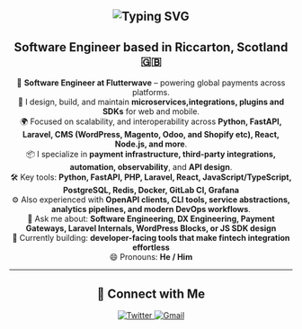 <h2 align="center">
  <img src="https://readme-typing-svg.herokuapp.com?font=Architects+Daughter&color=ffffff&center=true&size=30&lines=Hi+there+👋,+I'm+Abraham;Full-Stack+Fintech+Engineer+%7C+DX+Builder;Crafting+Payments,+Plugins+%26+SDKs+for+the+Modern+Web" alt="Typing SVG" />
</h2>

<h2 align="center">
  Software Engineer based in Riccarton, Scotland 🇬🇧
</h2>

<p align="center">
  💼 <strong>Software Engineer at Flutterwave</strong> – powering global payments across platforms. <br>
  🔧 I design, build, and maintain <strong>microservices,integrations, plugins and SDKs</strong> for web and mobile. <br>
  🌍 Focused on scalability, and interoperability across <strong>Python, FastAPI, Laravel, CMS (WordPress, Magento, Odoo, and Shopify etc), React, Node.js, and more</strong>. <br>
  📦 I specialize in <strong>payment infrastructure, third-party integrations, automation, observability</strong>, and <strong>API design</strong>. <br>
  🛠️ Key tools: <strong>Python, FastAPI, PHP, Laravel, React, JavaScript/TypeScript, PostgreSQL, Redis, Docker, GitLab CI, Grafana</strong> <br>
  ⚙️ Also experienced with <strong>OpenAPI clients, CLI tools, service abstractions, analytics pipelines, and modern DevOps workflows</strong>. <br>
  💬 Ask me about: <strong>Software Engineering, DX Engineering, Payment Gateways, Laravel Internals, WordPress Blocks, or JS SDK design</strong> <br>
  🎯 Currently building: <strong>developer-facing tools that make fintech integration effortless</strong> <br>
  😄 Pronouns: <strong>He / Him</strong>
</p>

---

<h2 align="center">🔗 Connect with Me</h2>

<div align="center">

  <a href="https://twitter.com/yuungbaju" target="_blank">
    <img src="https://img.shields.io/badge/Twitter-%2300acee.svg?&style=for-the-badge&logo=twitter&logoColor=white" alt="Twitter" />
  </a>

  <a href="mailto:olaobajua@gmail.com" target="_blank">
    <img src="https://img.shields.io/badge/Gmail-D14836?style=for-the-badge&logo=gmail&logoColor=white" alt="Gmail" />
  </a>
  
  <a href="https://github.com/bajoski34" target/>
